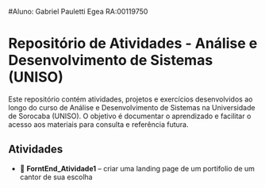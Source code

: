 #Aluno: Gabriel Pauletti Egea RA:00119750
# Repositório de Atividades - Análise e Desenvolvimento de Sistemas (UNISO)

Este repositório contém atividades, projetos e exercícios desenvolvidos ao longo do curso de Análise e Desenvolvimento de Sistemas na Universidade de Sorocaba (UNISO). O objetivo é documentar o aprendizado e facilitar o acesso aos materiais para consulta e referência futura.

## Atividades
- 📂 **ForntEnd_Atividade1** – criar uma landing page de um portifolio de um cantor de sua escolha
